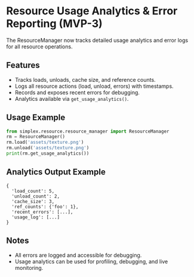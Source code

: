 # Resource Usage Analytics & Error Reporting (MVP-3)

The ResourceManager now tracks detailed usage analytics and error logs for all resource operations.

## Features
- Tracks loads, unloads, cache size, and reference counts.
- Logs all resource actions (load, unload, errors) with timestamps.
- Records and exposes recent errors for debugging.
- Analytics available via `get_usage_analytics()`.

## Usage Example
```python
from simplex.resource.resource_manager import ResourceManager
rm = ResourceManager()
rm.load('assets/texture.png')
rm.unload('assets/texture.png')
print(rm.get_usage_analytics())
```

## Analytics Output Example
```
{
  'load_count': 5,
  'unload_count': 2,
  'cache_size': 3,
  'ref_counts': {'foo': 1},
  'recent_errors': [...],
  'usage_log': [...]
}
```

## Notes
- All errors are logged and accessible for debugging.
- Usage analytics can be used for profiling, debugging, and live monitoring.
